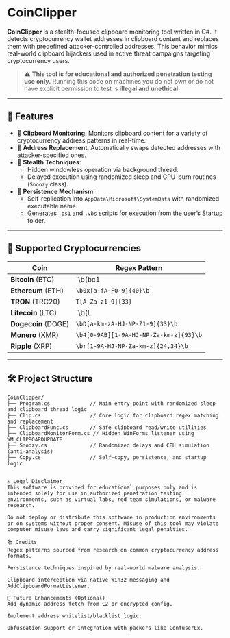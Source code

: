 # CoinClipper

**CoinClipper** is a stealth-focused clipboard monitoring tool written in C#. It detects cryptocurrency wallet addresses in clipboard content and replaces them with predefined attacker-controlled addresses. This behavior mimics real-world clipboard hijackers used in active threat campaigns targeting cryptocurrency users.

> ⚠️ **This tool is for educational and authorized penetration testing use only.** Running this code on machines you do not own or do not have explicit permission to test is **illegal and unethical**.

---

## 🚀 Features

- 🔎 **Clipboard Monitoring**: Monitors clipboard content for a variety of cryptocurrency address patterns in real-time.
- 🔁 **Address Replacement**: Automatically swaps detected addresses with attacker-specified ones.
- 👻 **Stealth Techniques**:
  - Hidden windowless operation via background thread.
  - Delayed execution using randomized sleep and CPU-burn routines (`Snoozy` class).
- 🧬 **Persistence Mechanism**:
  - Self-replication into `AppData\Microsoft\SystemData` with randomized executable name.
  - Generates `.ps1` and `.vbs` scripts for execution from the user’s Startup folder.

---

## 🧠 Supported Cryptocurrencies

| Coin       | Regex Pattern |
|------------|---------------|
| **Bitcoin** (BTC)       | `\b(bc1|[13])[a-zA-HJ-NP-Z0-9]{26,45}\b` |
| **Ethereum** (ETH)      | `\b0x[a-fA-F0-9]{40}\b` |
| **TRON** (TRC20)        | `T[A-Za-z1-9]{33}` |
| **Litecoin** (LTC)      | `\b(L|M)[a-km-zA-HJ-NP-Z1-9]{26,33}\b` |
| **Dogecoin** (DOGE)     | `\bD[a-km-zA-HJ-NP-Z1-9]{33}\b` |
| **Monero** (XMR)        | `\b4[0-9AB][1-9A-HJ-NP-Za-km-z]{93}\b` |
| **Ripple** (XRP)        | `\br[1-9A-HJ-NP-Za-km-z]{24,34}\b` |

---

## 🛠 Project Structure

```plaintext
CoinClipper/
├── Program.cs             // Main entry point with randomized sleep and clipboard thread logic
├── Clip.cs                // Core logic for clipboard regex matching and replacement
├── ClipboardFunc.cs       // Safe clipboard read/write utilities
├── ClipboardMonitorForm.cs // Hidden WinForms listener using WM_CLIPBOARDUPDATE
├── Snoozy.cs              // Randomized delays and CPU simulation (anti-analysis)
├── Copy.cs                // Self-copy, persistence, and startup logic


⚠️ Legal Disclaimer
This software is provided for educational purposes only and is intended solely for use in authorized penetration testing environments, such as virtual labs, red team simulations, or malware research.

Do not deploy or distribute this software in production environments or on systems without proper consent. Misuse of this tool may violate computer misuse laws and carry significant legal penalties.

📚 Credits
Regex patterns sourced from research on common cryptocurrency address formats.

Persistence techniques inspired by real-world malware analysis.

Clipboard interception via native Win32 messaging and AddClipboardFormatListener.

🧩 Future Enhancements (Optional)
Add dynamic address fetch from C2 or encrypted config.

Implement address whitelist/blacklist logic.

Obfuscation support or integration with packers like ConfuserEx.

